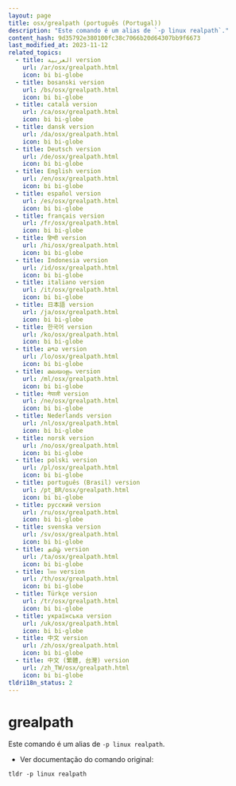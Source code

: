 ```yaml
---
layout: page
title: osx/grealpath (português (Portugal))
description: "Este comando é um alias de `-p linux realpath`."
content_hash: 9d35792e380100fc38c7066b20d64307bb9f6673
last_modified_at: 2023-11-12
related_topics:
  - title: العربية version
    url: /ar/osx/grealpath.html
    icon: bi bi-globe
  - title: bosanski version
    url: /bs/osx/grealpath.html
    icon: bi bi-globe
  - title: català version
    url: /ca/osx/grealpath.html
    icon: bi bi-globe
  - title: dansk version
    url: /da/osx/grealpath.html
    icon: bi bi-globe
  - title: Deutsch version
    url: /de/osx/grealpath.html
    icon: bi bi-globe
  - title: English version
    url: /en/osx/grealpath.html
    icon: bi bi-globe
  - title: español version
    url: /es/osx/grealpath.html
    icon: bi bi-globe
  - title: français version
    url: /fr/osx/grealpath.html
    icon: bi bi-globe
  - title: हिन्दी version
    url: /hi/osx/grealpath.html
    icon: bi bi-globe
  - title: Indonesia version
    url: /id/osx/grealpath.html
    icon: bi bi-globe
  - title: italiano version
    url: /it/osx/grealpath.html
    icon: bi bi-globe
  - title: 日本語 version
    url: /ja/osx/grealpath.html
    icon: bi bi-globe
  - title: 한국어 version
    url: /ko/osx/grealpath.html
    icon: bi bi-globe
  - title: ລາວ version
    url: /lo/osx/grealpath.html
    icon: bi bi-globe
  - title: മലയാളം version
    url: /ml/osx/grealpath.html
    icon: bi bi-globe
  - title: नेपाली version
    url: /ne/osx/grealpath.html
    icon: bi bi-globe
  - title: Nederlands version
    url: /nl/osx/grealpath.html
    icon: bi bi-globe
  - title: norsk version
    url: /no/osx/grealpath.html
    icon: bi bi-globe
  - title: polski version
    url: /pl/osx/grealpath.html
    icon: bi bi-globe
  - title: português (Brasil) version
    url: /pt_BR/osx/grealpath.html
    icon: bi bi-globe
  - title: русский version
    url: /ru/osx/grealpath.html
    icon: bi bi-globe
  - title: svenska version
    url: /sv/osx/grealpath.html
    icon: bi bi-globe
  - title: தமிழ் version
    url: /ta/osx/grealpath.html
    icon: bi bi-globe
  - title: ไทย version
    url: /th/osx/grealpath.html
    icon: bi bi-globe
  - title: Türkçe version
    url: /tr/osx/grealpath.html
    icon: bi bi-globe
  - title: українська version
    url: /uk/osx/grealpath.html
    icon: bi bi-globe
  - title: 中文 version
    url: /zh/osx/grealpath.html
    icon: bi bi-globe
  - title: 中文 (繁體, 台灣) version
    url: /zh_TW/osx/grealpath.html
    icon: bi bi-globe
tldri18n_status: 2
---
```

# grealpath

Este comando é um alias de `-p linux realpath`.

- Ver documentação do comando original:

`tldr -p linux realpath`
